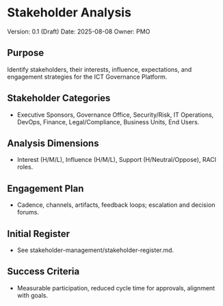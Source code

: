 # Stakeholder Analysis

Version: 0.1 (Draft)
Date: 2025-08-08
Owner: PMO

## Purpose
Identify stakeholders, their interests, influence, expectations, and engagement strategies for the ICT Governance Platform.

## Stakeholder Categories
- Executive Sponsors, Governance Office, Security/Risk, IT Operations, DevOps, Finance, Legal/Compliance, Business Units, End Users.

## Analysis Dimensions
- Interest (H/M/L), Influence (H/M/L), Support (H/Neutral/Oppose), RACI roles.

## Engagement Plan
- Cadence, channels, artifacts, feedback loops; escalation and decision forums.

## Initial Register
- See stakeholder-management/stakeholder-register.md.

## Success Criteria
- Measurable participation, reduced cycle time for approvals, alignment with goals.
